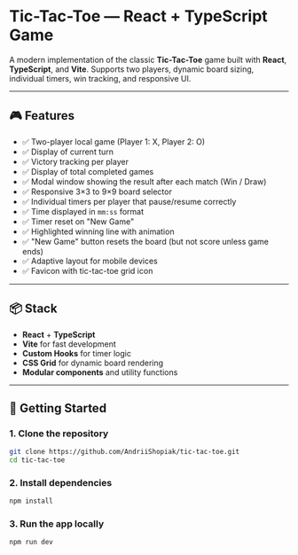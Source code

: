 # Tic-Tac-Toe — React + TypeScript Game

A modern implementation of the classic **Tic-Tac-Toe** game built with **React**, **TypeScript**, and **Vite**. Supports two players, dynamic board sizing, individual timers, win tracking, and responsive UI.

---

## 🎮 Features

- ✅ Two-player local game (Player 1: X, Player 2: O)
- ✅ Display of current turn
- ✅ Victory tracking per player
- ✅ Display of total completed games
- ✅ Modal window showing the result after each match (Win / Draw)
- ✅ Responsive 3×3 to 9×9 board selector
- ✅ Individual timers per player that pause/resume correctly
- ✅ Time displayed in `mm:ss` format
- ✅ Timer reset on "New Game"
- ✅ Highlighted winning line with animation
- ✅ "New Game" button resets the board (but not score unless game ends)
- ✅ Adaptive layout for mobile devices
- ✅ Favicon with tic-tac-toe grid icon

---

## 📦 Stack

- **React** + **TypeScript**
- **Vite** for fast development
- **Custom Hooks** for timer logic
- **CSS Grid** for dynamic board rendering
- **Modular components** and utility functions

---

## 🚀 Getting Started

### 1. Clone the repository

```bash
git clone https://github.com/AndriiShopiak/tic-tac-toe.git
cd tic-tac-toe
```
### 2. Install dependencies

```bash
npm install
```
### 3. Run the app locally

```bash
npm run dev
```